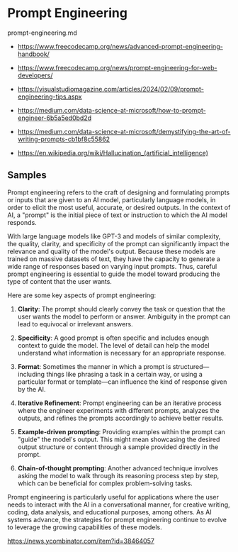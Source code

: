 # Prompt Engineering

prompt-engineering.md

*   https://www.freecodecamp.org/news/advanced-prompt-engineering-handbook/

*   https://www.freecodecamp.org/news/prompt-engineering-for-web-developers/

*   https://visualstudiomagazine.com/articles/2024/02/09/prompt-engineering-tips.aspx

*   https://medium.com/data-science-at-microsoft/how-to-prompt-engineer-6b5a5ed0bd2d

*   https://medium.com/data-science-at-microsoft/demystifying-the-art-of-writing-prompts-cb1bf8c55862

*   https://en.wikipedia.org/wiki/Hallucination_(artificial_intelligence)


## Samples

Prompt engineering refers to the craft of designing and formulating prompts or inputs that are given to an AI model, particularly language models, in order to elicit the most useful, accurate, or desired outputs. In the context of AI, a "prompt" is the initial piece of text or instruction to which the AI model responds.

With large language models like GPT-3 and models of similar complexity, the quality, clarity, and specificity of the prompt can significantly impact the relevance and quality of the model's output. Because these models are trained on massive datasets of text, they have the capacity to generate a wide range of responses based on varying input prompts. Thus, careful prompt engineering is essential to guide the model toward producing the type of content that the user wants.

Here are some key aspects of prompt engineering:

1. **Clarity**: The prompt should clearly convey the task or question that the user wants the model to perform or answer. Ambiguity in the prompt can lead to equivocal or irrelevant answers.

2. **Specificity**: A good prompt is often specific and includes enough context to guide the model. The level of detail can help the model understand what information is necessary for an appropriate response.

3. **Format**: Sometimes the manner in which a prompt is structured—including things like phrasing a task in a certain way, or using a particular format or template—can influence the kind of response given by the AI.

4. **Iterative Refinement**: Prompt engineering can be an iterative process where the engineer experiments with different prompts, analyzes the outputs, and refines the prompts accordingly to achieve better results.

5. **Example-driven prompting**: Providing examples within the prompt can "guide" the model's output. This might mean showcasing the desired output structure or content through a sample provided directly in the prompt.

6. **Chain-of-thought prompting**: Another advanced technique involves asking the model to walk through its reasoning process step by step, which can be beneficial for complex problem-solving tasks.

Prompt engineering is particularly useful for applications where the user needs to interact with the AI in a conversational manner, for creative writing, coding, data analysis, and educational purposes, among others. As AI systems advance, the strategies for prompt engineering continue to evolve to leverage the growing capabilities of these models.

https://news.ycombinator.com/item?id=38464057